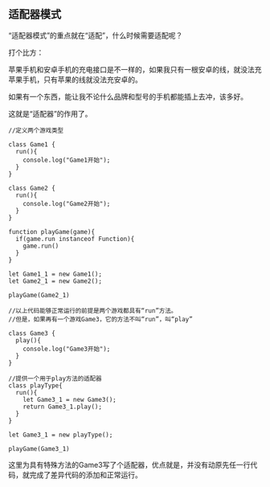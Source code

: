 ## 适配器模式

“适配器模式”的重点就在“适配”，什么时候需要适配呢？

打个比方：

苹果手机和安卓手机的充电接口是不一样的，如果我只有一根安卓的线，就没法充苹果手机，只有苹果的线就没法充安卓的。

如果有一个东西，能让我不论什么品牌和型号的手机都能插上去冲，该多好。

这就是“适配器”的作用了。

```
//定义两个游戏类型

class Game1 {
  run(){
    console.log("Game1开始");
  }
}

class Game2 {
  run(){
    console.log("Game2开始");
  }
}

function playGame(game){
  if(game.run instanceof Function){
    game.run()
  }
}

let Game1_1 = new Game1();
let Game2_1 = new Game2();

playGame(Game2_1)

//以上代码能够正常运行的前提是两个游戏都具有“run”方法。
//但是，如果再有一个游戏Game3，它的方法不叫“run”，叫“play”

class Game3 {
  play(){
    console.log("Game3开始");
  }
}

//提供一个用于play方法的适配器
class playType{
  run(){
    let Game3_1 = new Game3();
    return Game3_1.play();
  }
}

let Game3_1 = new playType();

playGame(Game3_1)
```

这里为具有特殊方法的Game3写了个适配器，优点就是，并没有动原先任一行代码，就完成了差异代码的添加和正常运行。